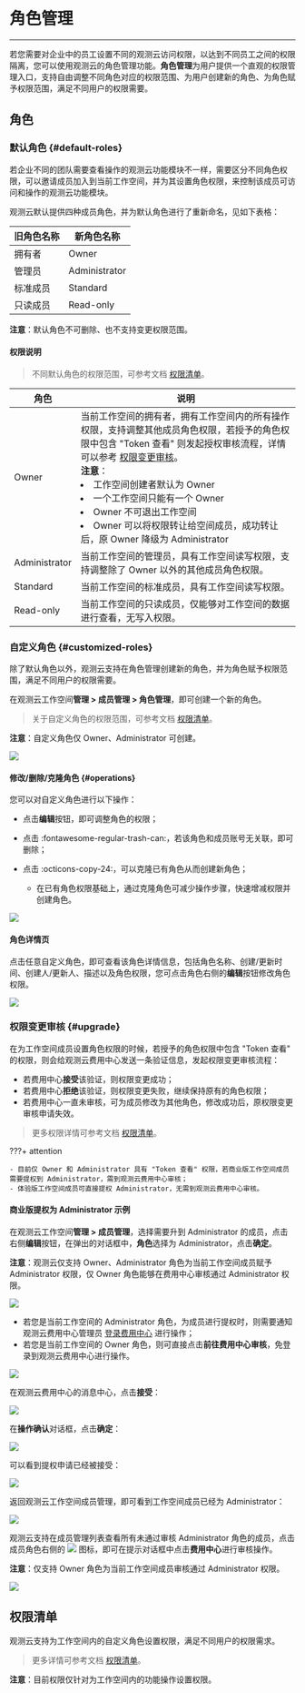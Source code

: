 # 角色管理
---

若您需要对企业中的员工设置不同的观测云访问权限，以达到不同员工之间的权限隔离，您可以使用观测云的角色管理功能。**角色管理**为用户提供一个直观的权限管理入口，支持自由调整不同角色对应的权限范围、为用户创建新的角色、为角色赋予权限范围，满足不同用户的权限需要。    

## 角色

### 默认角色 {#default-roles}

若企业不同的团队需要查看操作的观测云功能模块不一样，需要区分不同角色权限，可以邀请成员加入到当前工作空间，并为其设置角色权限，来控制该成员可访问和操作的观测云功能模块。

观测云默认提供四种成员角色，并为默认角色进行了重新命名，见如下表格：


| 旧角色名称 | 新角色名称    |
| ---------- | ------------- |
| 拥有者     | Owner         |
| 管理员     | Administrator |
| 标准成员   | Standard      |
| 只读成员   | Read-only     |

**注意**：默认角色不可删除、也不支持变更权限范围。

#### 权限说明

> 不同默认角色的权限范围，可参考文档 [权限清单](role-list.md)。

| **角色** | **说明**                                                     |
| -------- | ------------------------------------------------------------ |
| Owner | 当前工作空间的拥有者，拥有工作空间内的所有操作权限，支持调整其他成员角色权限，若授予的角色权限中包含 "Token 查看" 则发起授权审核流程，详情可以参考 [权限变更审核](#upgrade)。<br />**注意**：<br /><li>工作空间创建者默认为 Owner <br /><li>一个工作空间只能有一个 Owner <br /><li>  Owner 不可退出工作空间<br /><li>  Owner 可以将权限转让给空间成员，成功转让后，原 Owner 降级为 Administrator  |
| Administrator | 当前工作空间的管理员，具有工作空间读写权限，支持调整除了 Owner 以外的其他成员角色权限。 |
| Standard | 当前工作空间的标准成员，具有工作空间读写权限。                 |
| Read-only | 当前工作空间的只读成员，仅能够对工作空间的数据进行查看，无写入权限。 |

### 自定义角色 {#customized-roles}

除了默认角色以外，观测云支持在角色管理创建新的角色，并为角色赋予权限范围，满足不同用户的权限需要。

在观测云工作空间**管理 > 成员管理 > 角色管理**，即可创建一个新的角色。

> 关于自定义角色的权限范围，可参考文档 [权限清单](role-list.md)。

**注意**：自定义角色仅 Owner、Administrator 可创建。

![](img/8.member_6.png)

#### 修改/删除/克隆角色 {#operations}

您可以对自定义角色进行以下操作：

- 点击**编辑**按钮，即可调整角色的权限；  

- 点击 :fontawesome-regular-trash-can:，若该角色和成员账号无关联，即可删除；    

- 点击 :octicons-copy-24:，可以克隆已有角色从而创建新角色；

    - 在已有角色权限基础上，通过克隆角色可减少操作步骤，快速增减权限并创建角色。

![](img/clone.png)

#### 角色详情页

点击任意自定义角色，即可查看该角色详情信息，包括角色名称、创建/更新时间、创建人/更新人、描述以及角色权限，您可点击角色右侧的**编辑**按钮修改角色权限。

![](img/8.member_13.1.png)

### 权限变更审核 {#upgrade}

在为工作空间成员设置角色权限的时候，若授予的角色权限中包含 "Token 查看" 的权限，则会给观测云费用中心发送一条验证信息，发起权限变更审核流程：

- 若费用中心**接受**该验证，则权限变更成功；
- 若费用中心**拒绝**该验证，则权限变更失败，继续保持原有的角色权限；
- 若费用中心一直未审核，可为成员修改为其他角色，修改成功后，原权限变更审核申请失效。

> 更多权限详情可参考文档 [权限清单](role-list.md)。

???+ attention

    - 目前仅 Owner 和 Administrator 具有 "Token 查看" 权限，若商业版工作空间成员需要提权到 Administrator，需到观测云费用中心审核；     
    - 体验版工作空间成员可直接提权 Administrator，无需到观测云费用中心审核。

#### 商业版提权为 Administrator 示例

在观测云工作空间**管理 > 成员管理**，选择需要升到 Administrator 的成员，点击右侧**编辑**按钮，在弹出的对话框中，**角色**选择为 Administrator，点击**确定**。

**注意**：观测云仅支持 Owner、Administrator 角色为当前工作空间成员赋予 Administrator 权限，仅 Owner 角色能够在费用中心审核通过 Administrator 权限。

![](img/11.role_upgrade_1.png)

- 若您是当前工作空间的 Administrator 角色，为成员进行提权时，则需要通知观测云费用中心管理员 [登录费用中心](https://boss.guance.com/) 进行操作；   
- 若您是当前工作空间的 Owner 角色，则可直接点击**前往费用中心审核**，免登录到观测云费用中心进行操作。  

![](img/11.role_upgrade_2.png)

在观测云费用中心的消息中心，点击**接受**：

![](img/11.role_upgrade_3.png)

在**操作确认**对话框，点击**确定**：

![](img/11.role_upgrade_4.png)

可以看到提权申请已经被接受：

![](img/11.role_upgrade_5.png)

返回观测云工作空间成员管理，即可看到工作空间成员已经为 Administrator：

![](img/11.role_upgrade_6.png)

观测云支持在成员管理列表查看所有未通过审核 Administrator 角色的成员，点击成员角色右侧的 ![](img/4.member_admin_2.png) 图标，即可在提示对话框中点击**费用中心**进行审核操作。

**注意**：仅支持 Owner 角色为当前工作空间成员审核通过 Administrator 权限。

![](img/4.member_admin_1.png)

## 权限清单

观测云支持为工作空间内的自定义角色设置权限，满足不同用户的权限需求。

> 更多详情可参考文档 [权限清单](role-list.md)。

**注意**：目前权限仅针对为工作空间内的功能操作设置权限。